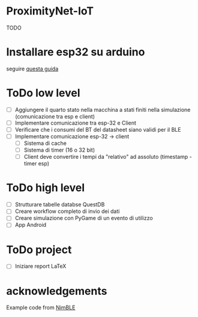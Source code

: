 # ProximityNet-IoT
TODO

# Installare esp32 su arduino
seguire [questa guida](https://docs.espressif.com/projects/arduino-esp32/en/latest/installing.html)


# ToDo low level
- [ ] Aggiungere il quarto stato nella macchina a stati finiti nella simulazione (comunicazione tra esp e client)
- [ ] Implementare comunicazione tra esp-32 e Client
- [ ] Verificare che i consumi del BT del datasheet siano validi per il BLE
- [ ] Implementare comunicazione esp-32 -> client
    - [ ] Sistema di cache
    - [ ] Sistema di timer (16 o 32 bit)
    - [ ] Client deve convertire i tempi da "relativo" ad assoluto (timestamp - timer esp)
    
# ToDo high level
- [ ] Strutturare tabelle databse QuestDB
- [ ] Creare workflow completo di invio dei dati
- [ ] Creare simulazione con PyGame di un evento di utilizzo
- [ ] App Android

# ToDo project
- [ ] Iniziare report LaTeX


# acknowledgements
Example code from [NimBLE](https://github.com/h2zero/NimBLE-Arduino/tree/master)
